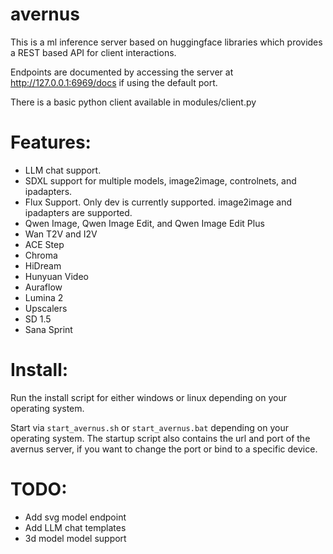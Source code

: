 # avernus

This is a ml inference server based on huggingface libraries which provides a REST based API for client interactions.

Endpoints are documented by accessing the server at http://127.0.0.1:6969/docs if using the default port.

There is a basic python client available in modules/client.py

# Features:

- LLM chat support.
- SDXL support for multiple models, image2image, controlnets, and ipadapters.
- Flux Support. Only dev is currently supported. image2image and ipadapters are supported.
- Qwen Image, Qwen Image Edit, and Qwen Image Edit Plus
- Wan T2V and I2V
- ACE Step
- Chroma 
- HiDream
- Hunyuan Video
- Auraflow
- Lumina 2
- Upscalers
- SD 1.5
- Sana Sprint

# Install:
Run the install script for either windows or linux depending on your operating system.

Start via `start_avernus.sh` or `start_avernus.bat` depending on your operating system. The startup script also contains the url and port of the avernus server, if you want to change the port or bind to a specific device.

# TODO:

- Add svg model endpoint
- Add LLM chat templates
- 3d model model support